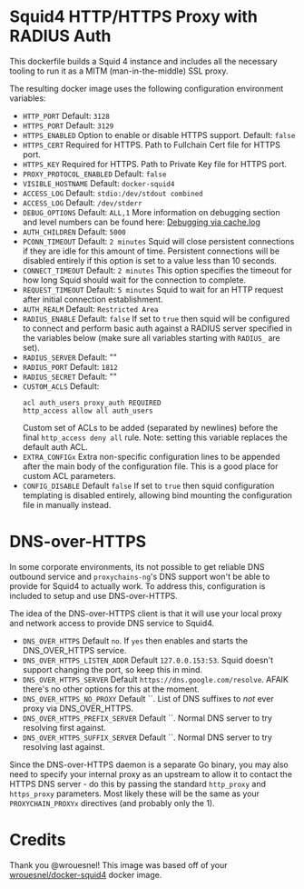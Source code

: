 # Squid4 HTTP/HTTPS Proxy with RADIUS Auth

This dockerfile builds a Squid 4 instance and includes all the necessary
tooling to run it as a MITM (man-in-the-middle) SSL proxy.

The resulting docker image uses the following configuration environment
variables:

 * `HTTP_PORT`
    Default: `3128`
 * `HTTPS_PORT`
    Default: `3129`
 * `HTTPS_ENABLED`
    Option to enable or disable HTTPS support. Default: `false`
 * `HTTPS_CERT`
    Required for HTTPS. Path to Fullchain Cert file for HTTPS port.
 * `HTTPS_KEY`
    Required for HTTPS. Path to Private Key file for HTTPS port.
 * `PROXY_PROTOCOL_ENABLED`
    Default: `false`
 * `VISIBLE_HOSTNAME`
    Default: `docker-squid4`
 * `ACCESS_LOG`
    Default: `stdio:/dev/stdout combined`
 * `ACCESS_LOG`
    Default: `/dev/stderr`
 * `DEBUG_OPTIONS`
    Default: `ALL,1`
    More information on debugging section and level numbers can be found here: [Debugging via cache.log](http://etutorials.org/Server+Administration/Squid.+The+definitive+guide/Chapter+16.+Debugging+and+Troubleshooting/16.2+Debugging+via+cache.log/)
 * `AUTH_CHILDREN`
   Default: `5000`
 * `PCONN_TIMEOUT`
   Default: `2 minutes`
   Squid will close persistent connections if they are idle for this amount of time. Persistent connections will be disabled entirely if this option is set to a value less than 10 seconds.
 * `CONNECT_TIMEOUT`
   Default: `2 minutes`
   This option specifies the timeout for how long Squid should wait for the connection to complete.
 * `REQUEST_TIMEOUT`
   Default: `5 minutes`
   Squid to wait for an HTTP request after initial connection establishment.
 * `AUTH_REALM`
   Default: `Restricted Area`
 * `RADIUS_ENABLE`
   Default: `false`
   If set to `true` then squid will be configured to connect and perform basic auth against a RADIUS server specified in the variables below (make sure all variables starting with `RADIUS_` are set).
 * `RADIUS_SERVER`
   Default: ""
 * `RADIUS_PORT`
   Default: `1812`
 * `RADIUS_SECRET`
   Default: ""
 * `CUSTOM_ACLS`
   Default: 
   ```
   acl auth_users proxy_auth REQUIRED
   http_access allow all auth_users
   ```
   Custom set of ACLs to be added (separated by newlines) before the final `http_access deny all` rule. 
   Note: setting this variable replaces the default auth ACL.
 * `EXTRA_CONFIGx`
   Extra non-specific configuration lines to be appended after the main body of
   the configuration file. This is a good place for custom ACL parameters.
 * `CONFIG_DISABLE`
   Default `false`
   If set to `true` then squid configuration templating is disabled entirely, allowing
   bind mounting the configuration file in manually instead.

# DNS-over-HTTPS
In some corporate environments, its not possible to get reliable DNS outbound
service and `proxychains-ng`'s DNS support won't be able to provide for Squid4
to actually work. To address this, configuration is included to setup and use
DNS-over-HTTPS.

The idea of the DNS-over-HTTPS client is that it will use your local proxy and
network access to provide DNS service to Squid4.

* `DNS_OVER_HTTPS`
  Default `no`. If `yes` then enables and starts the DNS_OVER_HTTPS service.
* `DNS_OVER_HTTPS_LISTEN_ADDR`
  Default `127.0.0.153:53`. Squid doesn't support changing the port, so keep
  this in mind.
* `DNS_OVER_HTTPS_SERVER`
  Default `https://dns.google.com/resolve`. AFAIK there's no other options for
  this at the moment.
* `DNS_OVER_HTTPS_NO_PROXY`
  Default ``. List of DNS suffixes to *not* ever proxy via DNS_OVER_HTTPS.
* `DNS_OVER_HTTPS_PREFIX_SERVER`
  Default ``. Normal DNS server to try resolving first against.
* `DNS_OVER_HTTPS_SUFFIX_SERVER`
  Default ``. Normal DNS server to try resolving last against.

Since the DNS-over-HTTPS daemon is a separate Go binary, you may also need to
specify your internal proxy as an upstream to allow it to contact the HTTPS
DNS server - do this by passing the standard `http_proxy` and `https_proxy`
parameters. Most likely these will be the same as your `PROXYCHAIN_PROXYx`
directives (and probably only the 1).


# Credits
Thank you @wrouesnel! This image was based off of your [wrouesnel/docker-squid4](https://hub.docker.com/r/wrouesnel/docker-squid4) docker image. 